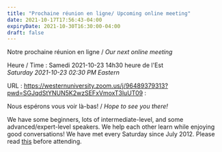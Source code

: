 ```yaml
---
title: "Prochaine réunion en ligne/ Upcoming online meeting"
date: 2021-10-17T17:56:43-04:00
expiryDate: 2021-10-30T16:30:00-04:00
draft: false
---
```


Notre prochaine réunion en ligne / _Our next online meeting_

Heure / Time
: Samedi 2021-10-23 14h30 heure de l'Est  
  _Saturday 2021-10-23 02:30 PM Eastern_

URL
: https://westernuniversity.zoom.us/j/96489379313?pwd=SGJqdStYNUN5K2wzSEFxVmoxT3luUT09
: 


<!--more-->

Nous espérons vous voir là-bas! / _Hope to see you there!_

We have some beginners, lots of intermediate-level, and some advanced/expert-level speakers. We help each other learn while enjoying good conversations! We have met every Saturday since July 2012. Please read [this](/about/) before attending.
